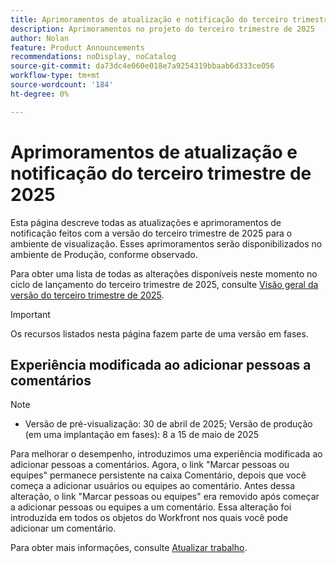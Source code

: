 ```yaml
---
title: Aprimoramentos de atualização e notificação do terceiro trimestre de 2025
description: Aprimoramentos no projeto do terceiro trimestre de 2025
author: Nolan
feature: Product Announcements
recommendations: noDisplay, noCatalog
source-git-commit: da73dc4e060e018e7a9254319bbaab6d333ce056
workflow-type: tm+mt
source-wordcount: '184'
ht-degree: 0%

---
```


# Aprimoramentos de atualização e notificação do terceiro trimestre de 2025

Esta página descreve todas as atualizações e aprimoramentos de notificação feitos com a versão do terceiro trimestre de 2025 para o ambiente de visualização. Esses aprimoramentos serão disponibilizados no ambiente de Produção, conforme observado.

Para obter uma lista de todas as alterações disponíveis neste momento no ciclo de lançamento do terceiro trimestre de 2025, consulte [Visão geral da versão do terceiro trimestre de 2025](/help/quicksilver/product-announcements/product-releases/25-q3-release-activity/25-q3-release-overview.md).

>[!IMPORTANT]
>
>Os recursos listados nesta página fazem parte de uma versão em fases.

## Experiência modificada ao adicionar pessoas a comentários

>[!NOTE]
>
>* Versão de pré-visualização: 30 de abril de 2025; Versão de produção (em uma implantação em fases): 8 a 15 de maio de 2025

Para melhorar o desempenho, introduzimos uma experiência modificada ao adicionar pessoas a comentários. Agora, o link &quot;Marcar pessoas ou equipes&quot; permanece persistente na caixa Comentário, depois que você começa a adicionar usuários ou equipes ao comentário. Antes dessa alteração, o link &quot;Marcar pessoas ou equipes&quot; era removido após começar a adicionar pessoas ou equipes a um comentário. Essa alteração foi introduzida em todos os objetos do Workfront nos quais você pode adicionar um comentário.

Para obter mais informações, consulte [Atualizar trabalho](/help/quicksilver/workfront-basics/updating-work-items-and-viewing-updates/update-work.md).


